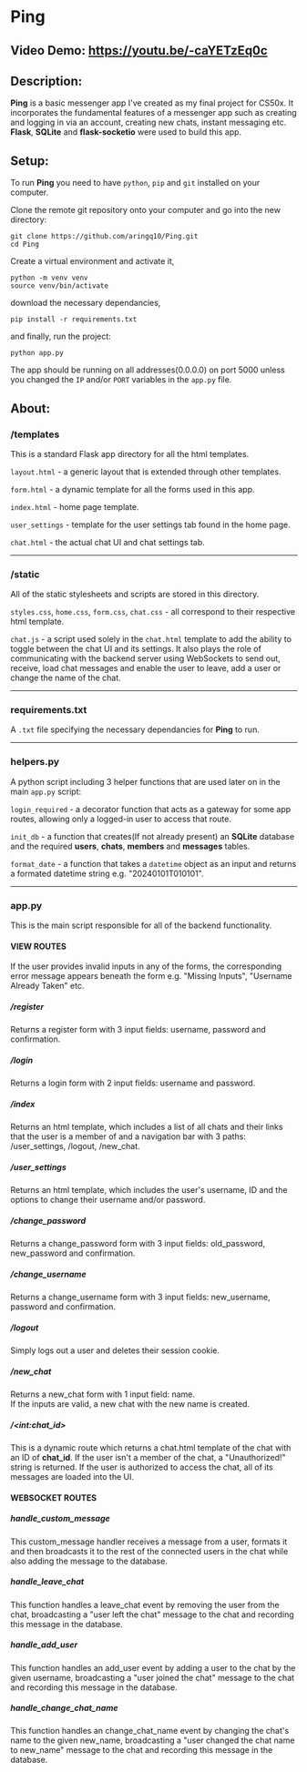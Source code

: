# Ping
## Video Demo:  <https://youtu.be/-caYETzEq0c>
## Description:
**Ping** is a basic messenger app I've created as my final project for CS50x. It incorporates the fundamental features of a messenger app such as creating and logging in via an account, creating new chats, instant messaging etc.\
**Flask**, **SQLite** and **flask-socketio** were used to build this app.
## Setup:
To run **Ping** you need to have ```python```, ```pip``` and ```git``` installed on your computer.

Clone the remote git repository onto your computer and go into the new directory:
```
git clone https://github.com/aringq10/Ping.git
cd Ping
```
Create a virtual environment and activate it,
```
python -m venv venv
source venv/bin/activate
```
download the necessary dependancies,
```
pip install -r requirements.txt
```
and finally, run the project:
```
python app.py
```
The app should be running on all addresses(0.0.0.0) on port 5000 unless you changed the ```IP``` and/or ```PORT``` variables in the ```app.py``` file.
## About:
### /templates
This is a standard Flask app directory for all the html templates.

```layout.html``` - a generic layout that is extended through other templates.

```form.html``` - a dynamic template for all the forms used in this app.

```index.html``` - home page template.

```user_settings``` - template for the user settings tab found in the home page.

```chat.html``` - the actual chat UI and chat settings tab.

---

### /static
All of the static stylesheets and scripts are stored in this directory.

```styles.css```, ```home.css```, ```form.css```, ```chat.css``` - all correspond to their respective html template.

```chat.js``` - a script used solely in the ```chat.html``` template to add the ability to toggle between the chat UI and its settings. It also plays the role of communicating with the backend server using WebSockets to send out, receive, load chat messages and enable the user to leave, add a user or change the name of the chat.

---

### requirements.txt
A ```.txt``` file specifying the necessary dependancies for **Ping** to run.

---

### helpers.py
A python script including 3 helper functions that are used later on in the main ```app.py``` script:

```login_required``` - a decorator function that acts as a gateway for some app routes, allowing only a logged-in user to access that route.

```init_db``` - a function that creates(If not already present) an **SQLite** database and the required **users**, **chats**, **members** and **messages** tables.

```format_date``` - a function that takes a ```datetime``` object as an input and returns a formated datetime string e.g. "20240101T010101".

---

### app.py
This is the main script responsible for all of the backend functionality.

#### VIEW ROUTES
If the user provides invalid inputs in any of the forms, the corresponding error message appears beneath the form e.g. "Missing Inputs", "Username Already Taken" etc. 
##### /register
Returns a register form with 3 input fields: username, password and confirmation. 
##### /login
Returns a login form with 2 input fields: username and password.
##### /index
Returns an html template, which includes a list of all chats and their links that the user is a member of and a navigation bar with 3 paths: /user_settings, /logout, /new_chat.
##### /user_settings
Returns an html template, which includes the user's username, ID and the options to change their username and/or password.
##### /change_password
Returns a change_password form with 3 input fields: old_password, new_password and confirmation.
##### /change_username
Returns a change_username form with 3 input fields: new_username, password and confirmation.
##### /logout
Simply logs out a user and deletes their session cookie.
##### /new_chat
Returns a new_chat form with 1 input field: name.\
If the inputs are valid, a new chat with the new name is created.
##### /\<int:chat_id>
This is a dynamic route which returns a chat.html template of the chat with an ID of **chat_id**. If the user isn't a member of the chat, a "Unauthorized!" string is returned. If the user is authorized to access the chat, all of its messages are loaded into the UI.

#### WEBSOCKET ROUTES
##### handle_custom_message
This custom_message handler receives a message from a user, formats it and then broadcasts it to the rest of the connected users in the chat while also adding the message to the database.
##### handle_leave_chat
This function handles a leave_chat event by removing the user from the chat, broadcasting a "user left the chat" message to the chat and recording this message in the database.
##### handle_add_user
This function handles an add_user event by adding a user to the chat by the given username, broadcasting a "user joined the chat" message to the chat and recording this message in the database.
##### handle_change_chat_name
This function handles an change_chat_name event by changing the chat's name to the given new_name, broadcasting a "user changed the chat name to new_name" message to the chat and recording this message in the database.